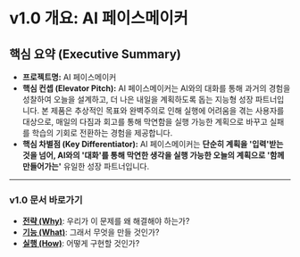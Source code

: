 # v1.0 개요: AI 페이스메이커

## 핵심 요약 (Executive Summary)

- **프로젝트명:** AI 페이스메이커
- **핵심 컨셉 (Elevator Pitch):** AI 페이스메이커는 AI와의 대화를 통해 과거의 경험을 성찰하여 오늘을 설계하고, 더 나은 내일을 계획하도록 돕는 지능형 성장 파트너입니다. 본 제품은 추상적인 목표와 완벽주의로 인해 실행에 어려움을 겪는 사용자를 대상으로, 매일의 다짐과 회고를 통해 막연함을 실행 가능한 계획으로 바꾸고 실패를 학습의 기회로 전환하는 경험을 제공합니다.
- **핵심 차별점 (Key Differentiator):** AI 페이스메이커는 **단순히 계획을 '입력'받는 것을 넘어, AI와의 '대화'를 통해 막연한 생각을 실행 가능한 오늘의 계획으로 '함께 만들어가는'** 유일한 성장 파트너입니다.

---

### v1.0 문서 바로가기

- **[전략 (Why)](./01_why.md)**: 우리가 이 문제를 왜 해결해야 하는가?
- **[기능 (What)](./02_what.md)**: 그래서 무엇을 만들 것인가?
- **[실행 (How)](./03_how.md)**: 어떻게 구현할 것인가?
